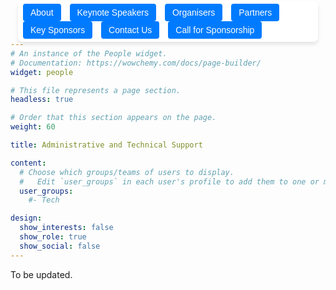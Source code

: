 ```yaml
---
# An instance of the People widget.
# Documentation: https://wowchemy.com/docs/page-builder/
widget: people

# This file represents a page section.
headless: true

# Order that this section appears on the page.
weight: 60

title: Administrative and Technical Support

content:
  # Choose which groups/teams of users to display.
  #   Edit `user_groups` in each user's profile to add them to one or more of these groups.
  user_groups:
    #- Tech

design:
  show_interests: false
  show_role: true
  show_social: false
---
```

<style>
  .sticky-buttons {
    position: fixed;
    top: 1px !important; /* Reduce distance from the top */
    left: 50%;
    transform: translateX(-50%);
    background: rgba(255, 255, 255, 0.9);
    padding: 5px 8px; /* Reduce padding to make it more compact */
    border-radius: 8px;
    box-shadow: 0px 4px 6px rgba(0, 0, 0, 0.1);
    z-index: 9999;
  }

  .sticky-buttons button {
    padding: 6px 12px; /* Reduce button size */
    font-size: 14px; /* Decrease font size */
    border: none;
    background-color: #007BFF;
    color: white;
    border-radius: 4px;
    cursor: pointer;
    margin-right: 10px !important; /* Reduce spacing between buttons */
  }
</style>

<div class="sticky-buttons">
  <a href="#about" style="text-decoration: none;">
    <button>About</button>
  </a>
  <a href="#speaker" style="text-decoration: none;">
    <button>Keynote Speakers</button>
  </a>
  <a href="#organiser" style="text-decoration: none;">
    <button>Organisers</button>
  </a>
  <a href="#partners" style="text-decoration: none;">
    <button>Partners</button>
  </a>
  <a href="#sponsors" style="text-decoration: none;">
    <button>Key Sponsors</button>
  </a>
  <a href="#contact" style="text-decoration: none;">
    <button>Contact Us</button>
  </a>

  <a href="/call-for-sponsorship/" style="text-decoration: none;">
    <button>Call for Sponsorship</button>
  </a>

</div>


To be updated.
